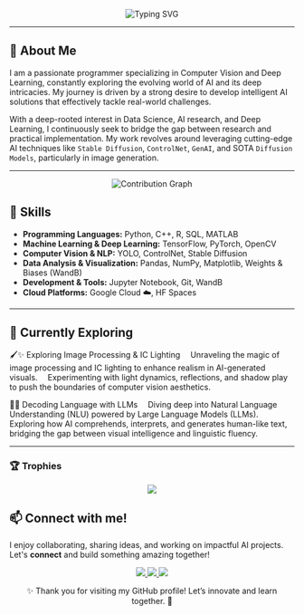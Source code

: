 <p align="center">
  <img src="https://readme-typing-svg.demolab.com?font=Fira+Code&size=40&pause=1000&color=FFFFFF&center=true&vCenter=true&width=1000&height=80&lines=Hello+there%2C+I+am+Subhansh+Malviya" alt="Typing SVG" />
</p>

---
## 🚀 About Me  
I am a passionate programmer specializing in Computer Vision and Deep Learning, constantly exploring the evolving world of AI and its deep intricacies. My journey is driven by a strong desire to develop intelligent AI solutions that effectively tackle real-world challenges.

With a deep-rooted interest in Data Science, AI research, and Deep Learning, I continuously seek to bridge the gap between research and practical implementation. My work revolves around leveraging cutting-edge AI techniques like `Stable Diffusion`, `ControlNet`, `GenAI`, and SOTA `Diffusion Models`, particularly in image generation.

---
<p align="center">
  <img src="https://github-readme-activity-graph.vercel.app/graph?username=subh-775&theme=react-dark&hide_border=true&custom_title=Contribution%20Graph&area=true&point=false&line=31C442&area_color=21914A" alt="Contribution Graph"/>
</p>

## 🎯 Skills  
- **Programming Languages:** Python, C++, R, SQL, MATLAB  
- **Machine Learning & Deep Learning:** TensorFlow, PyTorch, OpenCV  
- **Computer Vision & NLP:** YOLO, ControlNet, Stable Diffusion  
- **Data Analysis & Visualization:** Pandas, NumPy, Matplotlib, Weights & Biases (WandB)  
- **Development & Tools:** Jupyter Notebook, Git, WandB 
- **Cloud Platforms:** Google Cloud ☁️, HF Spaces  

---

## 🌟 Currently Exploring

🖌️✨ Exploring Image Processing & IC Lighting
 Unraveling the magic of image processing and IC lighting to enhance realism in AI-generated visuals.
 Experimenting with light dynamics, reflections, and shadow play to push the boundaries of computer vision aesthetics.

🧩🤖 Decoding Language with LLMs
 Diving deep into Natural Language Understanding (NLU) powered by Large Language Models (LLMs).
 Exploring how AI comprehends, interprets, and generates human-like text, bridging the gap between visual intelligence and linguistic fluency.
 
---
### **🏆 Trophies**
<p align="center">
    <img src="https://github-profile-trophy.vercel.app/?username=subh-775&theme=dracula" />
</p>


## 📫 Connect with me!  
I enjoy collaborating, sharing ideas, and working on impactful AI projects. Let's **connect** and build something amazing together!  

<p align="center">
    <a href="https://huggingface.co/Subh775">
        <img src="https://img.shields.io/badge/HuggingFace-Models_&_Datasets-yellow?logo=huggingface" />
    </a>
    <a href="mailto:subhansh4268@gmail.com">
        <img src="https://img.shields.io/badge/Email-Contact_Me-red?logo=gmail&logoColor=white" />
    </a>
    <a href="https://www.linkedin.com/in/subhansh-malviya-a43b5b28b/">
        <img src="https://img.shields.io/badge/LinkedIn-Connect-blue?logo=linkedin&logoColor=white" />
    </a>
</p>

<p align="center">✨ Thank you for visiting my GitHub profile! Let’s innovate and learn together. 🚀</p>
